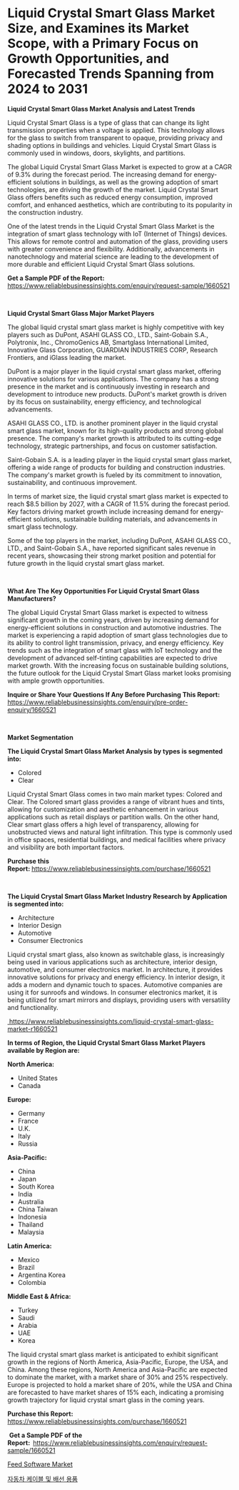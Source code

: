 <p><h1>Liquid Crystal Smart Glass Market Size, and Examines its Market Scope, with a Primary Focus on Growth Opportunities, and Forecasted Trends Spanning from 2024 to 2031</h1></p><p><strong>Liquid Crystal Smart Glass Market Analysis and Latest Trends</strong></p>
<p><p>Liquid Crystal Smart Glass is a type of glass that can change its light transmission properties when a voltage is applied. This technology allows for the glass to switch from transparent to opaque, providing privacy and shading options in buildings and vehicles. Liquid Crystal Smart Glass is commonly used in windows, doors, skylights, and partitions.</p><p>The global Liquid Crystal Smart Glass Market is expected to grow at a CAGR of 9.3% during the forecast period. The increasing demand for energy-efficient solutions in buildings, as well as the growing adoption of smart technologies, are driving the growth of the market. Liquid Crystal Smart Glass offers benefits such as reduced energy consumption, improved comfort, and enhanced aesthetics, which are contributing to its popularity in the construction industry.</p><p>One of the latest trends in the Liquid Crystal Smart Glass Market is the integration of smart glass technology with IoT (Internet of Things) devices. This allows for remote control and automation of the glass, providing users with greater convenience and flexibility. Additionally, advancements in nanotechnology and material science are leading to the development of more durable and efficient Liquid Crystal Smart Glass solutions.</p></p>
<p><strong>Get a Sample PDF of the Report:&nbsp;</strong> <a href="https://www.reliablebusinessinsights.com/enquiry/request-sample/1660521">https://www.reliablebusinessinsights.com/enquiry/request-sample/1660521</a></p>
<p>&nbsp;</p>
<p><strong>Liquid Crystal Smart Glass Major Market Players</strong></p>
<p><p>The global liquid crystal smart glass market is highly competitive with key players such as DuPont, ASAHI GLASS CO., LTD., Saint-Gobain S.A., Polytronix, Inc., ChromoGenics AB, Smartglass International Limited, Innovative Glass Corporation, GUARDIAN INDUSTRIES CORP, Research Frontiers, and iGlass leading the market.</p><p>DuPont is a major player in the liquid crystal smart glass market, offering innovative solutions for various applications. The company has a strong presence in the market and is continuously investing in research and development to introduce new products. DuPont's market growth is driven by its focus on sustainability, energy efficiency, and technological advancements.</p><p>ASAHI GLASS CO., LTD. is another prominent player in the liquid crystal smart glass market, known for its high-quality products and strong global presence. The company's market growth is attributed to its cutting-edge technology, strategic partnerships, and focus on customer satisfaction.</p><p>Saint-Gobain S.A. is a leading player in the liquid crystal smart glass market, offering a wide range of products for building and construction industries. The company's market growth is fueled by its commitment to innovation, sustainability, and continuous improvement.</p><p>In terms of market size, the liquid crystal smart glass market is expected to reach $8.5 billion by 2027, with a CAGR of 11.5% during the forecast period. Key factors driving market growth include increasing demand for energy-efficient solutions, sustainable building materials, and advancements in smart glass technology.</p><p>Some of the top players in the market, including DuPont, ASAHI GLASS CO., LTD., and Saint-Gobain S.A., have reported significant sales revenue in recent years, showcasing their strong market position and potential for future growth in the liquid crystal smart glass market.</p></p>
<p>&nbsp;</p>
<p><strong>What Are The Key Opportunities For Liquid Crystal Smart Glass Manufacturers?</strong></p>
<p><p>The global Liquid Crystal Smart Glass market is expected to witness significant growth in the coming years, driven by increasing demand for energy-efficient solutions in construction and automotive industries. The market is experiencing a rapid adoption of smart glass technologies due to its ability to control light transmission, privacy, and energy efficiency. Key trends such as the integration of smart glass with IoT technology and the development of advanced self-tinting capabilities are expected to drive market growth. With the increasing focus on sustainable building solutions, the future outlook for the Liquid Crystal Smart Glass market looks promising with ample growth opportunities.</p></p>
<p><strong>Inquire or Share Your Questions If Any Before Purchasing This Report:</strong> <a href="https://www.reliablebusinessinsights.com/enquiry/pre-order-enquiry/1660521">https://www.reliablebusinessinsights.com/enquiry/pre-order-enquiry/1660521</a></p>
<p>&nbsp;</p>
<p><strong>Market Segmentation</strong></p>
<p><strong>The Liquid Crystal Smart Glass Market Analysis by types is segmented into:</strong></p>
<p><ul><li>Colored</li><li>Clear</li></ul></p>
<p><p>Liquid Crystal Smart Glass comes in two main market types: Colored and Clear. The Colored smart glass provides a range of vibrant hues and tints, allowing for customization and aesthetic enhancement in various applications such as retail displays or partition walls. On the other hand, Clear smart glass offers a high level of transparency, allowing for unobstructed views and natural light infiltration. This type is commonly used in office spaces, residential buildings, and medical facilities where privacy and visibility are both important factors.</p></p>
<p><strong>Purchase this Report:&nbsp;</strong><a href="https://www.reliablebusinessinsights.com/purchase/1660521">https://www.reliablebusinessinsights.com/purchase/1660521</a></p>
<p>&nbsp;</p>
<p><strong>The Liquid Crystal Smart Glass Market Industry Research by Application is segmented into:</strong></p>
<p><ul><li>Architecture</li><li>Interior Design</li><li>Automotive</li><li>Consumer Electronics</li></ul></p>
<p><p>Liquid crystal smart glass, also known as switchable glass, is increasingly being used in various applications such as architecture, interior design, automotive, and consumer electronics market. In architecture, it provides innovative solutions for privacy and energy efficiency. In interior design, it adds a modern and dynamic touch to spaces. Automotive companies are using it for sunroofs and windows. In consumer electronics market, it is being utilized for smart mirrors and displays, providing users with versatility and functionality.</p></p>
<p><a href="https://www.reliablebusinessinsights.com/liquid-crystal-smart-glass-market-r1660521">&nbsp;https://www.reliablebusinessinsights.com/liquid-crystal-smart-glass-market-r1660521</a></p>
<p><strong>In terms of Region, the Liquid Crystal Smart Glass Market Players available by Region are:</strong></p>
<p>
    <p> <strong> North America: </strong>
        <ul>
            <li>United States</li>
            <li>Canada</li>
        </ul>
        </p> 
    <p> <strong> Europe: </strong>
        <ul>
            <li>Germany</li>
            <li>France</li>
            <li>U.K.</li>
            <li>Italy</li>
            <li>Russia</li>
        </ul>
        </p> 
    <p> <strong> Asia-Pacific: </strong>
        <ul>
            <li>China</li>
            <li>Japan</li>
            <li>South Korea</li>
            <li>India</li>
            <li>Australia</li>
            <li>China Taiwan</li>
            <li>Indonesia</li>
            <li>Thailand</li>
            <li>Malaysia</li>
        </ul>
        </p> 
    <p> <strong> Latin America: </strong>
        <ul>
            <li>Mexico</li>
            <li>Brazil</li>
            <li>Argentina Korea</li>
            <li>Colombia</li>
        </ul>
        </p> 
    <p> <strong> Middle East & Africa: </strong>
        <ul>
            <li>Turkey</li>
            <li>Saudi</li>
            <li>Arabia</li>
            <li>UAE</li>
            <li>Korea</li>
        </ul>
    </p>
    </p>
<p><p>The liquid crystal smart glass market is anticipated to exhibit significant growth in the regions of North America, Asia-Pacific, Europe, the USA, and China. Among these regions, North America and Asia-Pacific are expected to dominate the market, with a market share of 30% and 25% respectively. Europe is projected to hold a market share of 20%, while the USA and China are forecasted to have market shares of 15% each, indicating a promising growth trajectory for liquid crystal smart glass in the coming years.</p></p>
<p><strong>Purchase this Report: </strong><a href="https://www.reliablebusinessinsights.com/purchase/1660521">https://www.reliablebusinessinsights.com/purchase/1660521</a></p>
<p>&nbsp;<strong>Get a Sample PDF of the Report:&nbsp;&nbsp;</strong><a href="https://www.reliablebusinessinsights.com/enquiry/request-sample/1660521">https://www.reliablebusinessinsights.com/enquiry/request-sample/1660521</a></p>
<p><strong></strong></p>
<p><p><a href="https://github.com/juniordelafrance/Market-Research-Report-List-3/blob/main/feed-software-market.md">Feed Software Market</a></p><p><a href="https://github.com/nuekbpymrrz5/Market-Research-Report-List-2/blob/main/4492185113945.md">자동차 케이블 및 배선 용품</a></p></p>